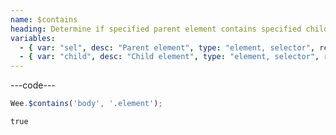 ```yaml
---
name: $contains
heading: Determine if specified parent element contains specified child element
variables:
  - { var: "sel", desc: "Parent element", type: "element, selector", req: true }
  - { var: "child", desc: "Child element", type: "element, selector", req: true }
---
```


---code---

```javascript
Wee.$contains('body', '.element');
```

```html
true
```